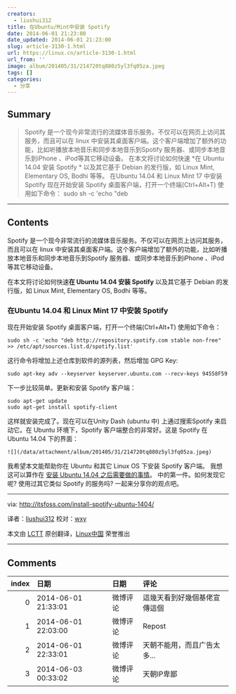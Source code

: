 ```yaml
---
creators:
  - liushui312
title: 在Ubuntu/Mint中安装 Spotify
date: 2014-06-01 21:23:00
date_updated: 2014-06-01 21:23:00
slug: article-3130-1.html
url: https://linux.cn/article-3130-1.html
url_from: ''
image: album/201405/31/214720tq880z5yl3fq05za.jpeg
tags: []
categories:
  - 分享
---
```


## Summary

> Spotify 是一个现今非常流行的流媒体音乐服务。不仅可以在网页上访问其服务，而且可以在 linux 中安装其桌面客户端。这个客户端增加了额外的功能，比如听播放本地音乐和同步本地音乐到Spotify 服务器、或同步本地音乐到iPhone 、iPod等其它移动设备。 在本文将讨论如何快速 *在 Ubuntu 14.04 安装 Spotify * 以及其它基于 Debian 的发行版，如 Linux Mint, Elementary OS, Bodhi 等等。 在Ubuntu 14.04 和 Linux Mint 17 中安装 Spotify 现在开始安装 Spotify 桌面客户端，打开一个终端(Ctrl+Alt+T) 使用如下命令： sudo sh -c 'echo &quot;deb

***

<!-- more -->

## Contents

Spotify 是一个现今非常流行的流媒体音乐服务。不仅可以在网页上访问其服务，而且可以在 linux 中安装其桌面客户端。这个客户端增加了额外的功能，比如听播放本地音乐和同步本地音乐到Spotify 服务器、或同步本地音乐到iPhone 、iPod等其它移动设备。

在本文将讨论如何快速**在 Ubuntu 14.04 安装 Spotify** 以及其它基于 Debian 的发行版，如 Linux Mint, Elementary OS, Bodhi 等等。

### 在Ubuntu 14.04 和 Linux Mint 17 中安装 Spotify

现在开始安装 Spotify 桌面客户端，打开一个终端(Ctrl+Alt+T) 使用如下命令：

```shell
sudo sh -c 'echo "deb http://repository.spotify.com stable non-free" >> /etc/apt/sources.list.d/spotify.list'
```

这行命令将增加上述仓库到软件的源列表，然后增加 GPG Key:

```shell
sudo apt-key adv --keyserver keyserver.ubuntu.com --recv-keys 94558F59
```

下一步比较简单。更新和安装 Spotify 客户端：

```shell
sudo apt-get update
sudo apt-get install spotify-client
```

这样就安装完成了。现在可以在Unity Dash (ubuntu 中) 上通过搜索Spotify 来启动它。在 Ubuntu 环境下，Spotify 客户端整合的非常好。这是 Spotify 在 Ubuntu 14.04 下的界面：

`![](/data/attachment/album/201405/31/214720tq880z5yl3fq05za.jpeg)`

我希望本文能帮助你在 Ubuntu 和其它 Linux OS 下安装 Spotify 客户端。 我想这可以算作在 [安装 Ubuntu 14.04 之后需要做的事情](http://itsfoss.com/things-to-do-after-installing-ubuntu-14-04/)。 中的第一件。如何发现它呢? 使用过其它类似 Spotify 的服务吗? 一起来分享你的观点吧。

---

via: <http://itsfoss.com/install-spotify-ubuntu-1404/>

译者：[liushui312](https://github.com/liushui312) 校对：[wxy](https://github.com/wxy)

本文由 [LCTT](https://github.com/LCTT/TranslateProject) 原创翻译，[Linux中国](https://linux.cn/) 荣誉推出

***

## Comments

|   index | 日期                | 日期     | 评论                         |
|--------:|:--------------------|:---------|:-----------------------------|
|       0 | 2014-06-01 21:33:01 | 微博评论 | 這幾天看到好幾個基佬宣傳這個 |
|       1 | 2014-06-01 22:03:00 | 微博评论 | Repost                       |
|       2 | 2014-06-01 22:33:01 | 微博评论 | 天朝不能用，而且广告太多...  |
|       3 | 2014-06-03 00:33:02 | 微博评论 | 天朝IP卑鄙                   |
